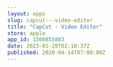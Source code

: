 ```yaml
---
layout: apps
slug: capcut---video-editor
title: "CapCut - Video Editor"
store: apple
app_id: 1500855883
date: 2023-01-28T02:10:37Z
published: 2020-04-14T07:00:00Z
---
```

